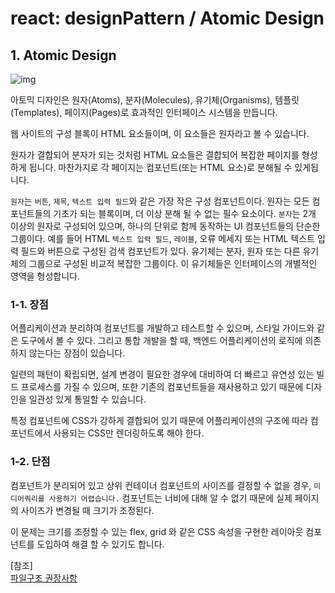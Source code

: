 # react: designPattern / Atomic Design

## 1. Atomic Design
![img](https://img1.daumcdn.net/thumb/R1280x0/?scode=mtistory2&fname=https%3A%2F%2Fblog.kakaocdn.net%2Fdn%2FvoVIZ%2FbtrzDPi16ML%2F3HcNnUSQKFutl8DnMY0Zu1%2Fimg.png)

아토믹 디자인은 원자(Atoms), 분자(Molecules), 유기체(Organisms), 템플릿(Templates), 페이지(Pages)로 효과적인 인터페이스 시스템을 만듭니다.

웹 사이트의 구성 블록이 HTML 요소들이며, 이 요소들은 원자라고 볼 수 있습니다.   

원자가 결합되어 분자가 되는 것처럼 HTML 요소들은 결합되어 복잡한 페이지를 형성하게 됩니다. 마찬가지로 각 페이지는 컴포넌트(또는 HTML 요소)로 분해될 수 있게됩니다.

`원자`는 `버튼`, `제목`, `텍스트 입력 필드`와 같은 가장 작은 구성 컴포넌트이다. 원자는 모든 컴포넌트들의 기초가 되는 블록이며, 더 이상 분해 될 수 없는 필수 요소이다. `분자`는 2개 이상의 원자로 구성되어 있으며, 하나의 단위로 함께 동작하는 UI 컴포넌트들의 단순한 그룹이다. 예를 들어 HTML `텍스트 입력 필드`, `레이블`, 오류 메세지 또는 HTML 텍스트 입력 필드와 버튼으로 구성된 검색 컴포넌트가 있다. 유기체는 분자, 원자 또는 다른 유기체의 그룹으로 구성된 비교적 복잡한 그룹이다. 이 유기체들은 인터페이스의 개별적인 영역을 형성합니다.

### 1-1. 장점  
어플리케이션과 분리하여 컴포넌트를 개발하고 테스트할 수 있으며, 스타일 가이드와 같은 도구에서 볼 수 있다. 그리고 통합 개발을 할 때, 백엔드 어플리케이션의 로직에 의존하지 않는다는 장점이 있습니다.

일련의 패턴이 확립되면, 설계 변경이 필요한 경우에 대비하여 더 빠르고 유연성 있는 빌드 프로세스를 가질 수 있으며, 또한 기존의 컴포넌트들을 재사용하고 있기 때문에 디자인을 일관성 있게 통일할 수 있습니다.

특정 컴포넌트에 CSS가 강하게 결합되어 있기 때문에 어플리케이션의 구조에 따라 컴포넌트에서 사용되는 CSS만 렌더링하도록 해야 한다.

### 1-2. 단점
컴포넌트가 분리되어 있고 상위 컨테이너 컴포넌트의 사이즈를 결정할 수 없을 경우, `미디어쿼리를 사용하기 어렵습니다.` 컴포넌트는 너비에 대해 알 수 없기 때문에 실제 페이지의 사이즈가 변경될 때 크기가 조정된다.

이 문제는 크기를 조정할 수 있는 flex, grid 와 같은 CSS 속성을 구현한 레이아웃 컴포넌트를 도입하여 해결 할 수 있기도 합니다.

[참조]  
[파일구조 권장사항](https://reactjs.org/docs/faq-structure.html)